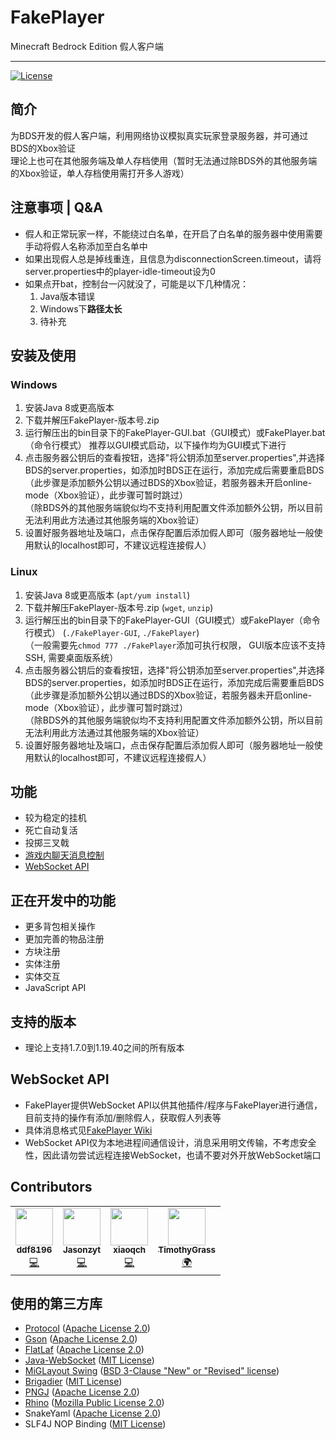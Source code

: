 # FakePlayer
Minecraft Bedrock Edition 假人客户端

***

[![License](https://img.shields.io/badge/license-MIT-blue)](https://github.com/ddf8196/FakePlayer/blob/main/LICENSE)

## 简介
为BDS开发的假人客户端，利用网络协议模拟真实玩家登录服务器，并可通过BDS的Xbox验证   
理论上也可在其他服务端及单人存档使用（暂时无法通过除BDS外的其他服务端的Xbox验证，单人存档使用需打开多人游戏）

## 注意事项 | Q&A
* 假人和正常玩家一样，不能绕过白名单，在开启了白名单的服务器中使用需要手动将假人名称添加至白名单中
* 如果出现假人总是掉线重连，且信息为disconnectionScreen.timeout，请将server.properties中的player-idle-timeout设为0
* 如果点开bat，控制台一闪就没了，可能是以下几种情况：
  1. Java版本错误
  2. Windows下**路径太长**
  3. 待补充

## 安装及使用
### Windows
1. 安装Java 8或更高版本
2. 下载并解压FakePlayer-版本号.zip
3. 运行解压出的bin目录下的FakePlayer-GUI.bat（GUI模式）或FakePlayer.bat（命令行模式） 
   推荐以GUI模式启动，以下操作均为GUI模式下进行
4. 点击服务器公钥后的查看按钮，选择"将公钥添加至server.properties",并选择BDS的server.properties，如添加时BDS正在运行，添加完成后需要重启BDS   
（此步骤是添加额外公钥以通过BDS的Xbox验证，若服务器未开启online-mode（Xbox验证），此步骤可暂时跳过）   
（除BDS外的其他服务端貌似均不支持利用配置文件添加额外公钥，所以目前无法利用此方法通过其他服务端的Xbox验证）
5. 设置好服务器地址及端口，点击保存配置后添加假人即可（服务器地址一般使用默认的localhost即可，不建议远程连接假人）
### Linux
1. 安装Java 8或更高版本 (`apt/yum install`)
2. 下载并解压FakePlayer-版本号.zip (`wget`, `unzip`)
3. 运行解压出的bin目录下的FakePlayer-GUI（GUI模式）或FakePlayer（命令行模式） (`./FakePlayer-GUI`, `./FakePlayer`)  
（一般需要先`chmod 777 ./FakePlayer`添加可执行权限， GUI版本应该不支持SSH, 需要桌面版系统）
4. 点击服务器公钥后的查看按钮，选择"将公钥添加至server.properties",并选择BDS的server.properties，如添加时BDS正在运行，添加完成后需要重启BDS   
（此步骤是添加额外公钥以通过BDS的Xbox验证，若服务器未开启online-mode（Xbox验证），此步骤可暂时跳过）   
（除BDS外的其他服务端貌似均不支持利用配置文件添加额外公钥，所以目前无法利用此方法通过其他服务端的Xbox验证）
5. 设置好服务器地址及端口，点击保存配置后添加假人即可（服务器地址一般使用默认的localhost即可，不建议远程连接假人）

## 功能
* 较为稳定的挂机
* 死亡自动复活
* 投掷三叉戟
* [游戏内聊天消息控制](https://github.com/ddf8196/FakePlayer/wiki/%E8%81%8A%E5%A4%A9%E6%B6%88%E6%81%AF%E6%8E%A7%E5%88%B6)
* [WebSocket API](https://github.com/ddf8196/FakePlayer/wiki/WebSocket-API)

## 正在开发中的功能
* 更多背包相关操作
* 更加完善的物品注册
* 方块注册
* 实体注册
* 实体交互
* JavaScript API

## 支持的版本
* 理论上支持1.7.0到1.19.40之间的所有版本

## WebSocket API
* FakePlayer提供WebSocket API以供其他插件/程序与FakePlayer进行通信，目前支持的操作有添加/删除假人，获取假人列表等
* 具体消息格式见[FakePlayer Wiki](https://github.com/ddf8196/FakePlayer/wiki/WebSocket-API)
* WebSocket API仅为本地进程间通信设计，消息采用明文传输，不考虑安全性，因此请勿尝试远程连接WebSocket，也请不要对外开放WebSocket端口

## Contributors
<table>
  <tr>
    <td align="center">
      <a href="https://github.com/ddf8196">
        <img src="https://avatars.githubusercontent.com/u/73578766?s=100&v=4" width="60px;" alt=""/><br/>
        <sub><b>ddf8196</b></sub>
      </a><br/>
      <a href="https://github.com/ddf8196/FakePlayer/commits?author=ddf8196" title="Code">💻</a>
    </td>
    <td align="center">
      <a href="https://github.com/Jasonzyt">
        <img src="https://avatars.githubusercontent.com/u/66063199?s=100&v=4" width="60px;" alt=""/><br/>
        <sub><b>Jasonzyt</b></sub>
      </a><br/>
      <a href="https://github.com/ddf8196/FakePlayer/commits?author=Jasonzyt" title="Code">💻</a>
    </td>
    <td align="center">
      <a href="https://github.com/xiaoqch">
        <img src="https://avatars.githubusercontent.com/u/37901097?s=100&v=4" width="60px;" alt=""/><br/>
        <sub><b>xiaoqch</b></sub>
      </a><br/>
      <a href="https://github.com/ddf8196/FakePlayer/commits?author=xiaoqch" title="Code">💻</a>
    </td>
    <td align="center">
      <a href="https://github.com/TimothyGrass">
        <img src="https://avatars.githubusercontent.com/u/77906640?s=100&v=4" width="60px;" alt=""/><br/>
        <sub><b>TimothyGrass</b></sub>
      </a><br/>
      <a href="https://github.com/ddf8196/FakePlayer/blob/main/src/main/resources/i18n/Messages_en_US.properties" title="Translation">🌍</a>
    </td>
  </tr>
</table>

## 使用的第三方库
* [Protocol](https://github.com/CloudburstMC/Protocol) ([Apache License 2.0](https://github.com/CloudburstMC/Protocol/blob/develop/LICENSE))
* [Gson](https://github.com/google/gson) ([Apache License 2.0](https://github.com/google/gson/blob/master/LICENSE))
* [FlatLaf](https://github.com/JFormDesigner/FlatLaf) ([Apache License 2.0](https://github.com/JFormDesigner/FlatLaf/blob/main/LICENSE)) 
* [Java-WebSocket](https://github.com/TooTallNate/Java-WebSocket) ([MIT License](https://github.com/TooTallNate/Java-WebSocket/blob/master/LICENSE))
* [MiGLayout Swing](https://github.com/mikaelgrev/miglayout) ([BSD 3-Clause "New" or "Revised" license](http://www.debian.org/misc/bsd.license))
* [Brigadier](https://github.com/Mojang/brigadier) ([MIT License](https://github.com/Mojang/brigadier/blob/master/LICENSE))
* [PNGJ](https://github.com/leonbloy/pngj) ([Apache License 2.0](http://www.apache.org/licenses/LICENSE-2.0.txt))
* [Rhino](https://github.com/mozilla/rhino) ([Mozilla Public License 2.0](https://github.com/mozilla/rhino/blob/master/LICENSE.txt))
* SnakeYaml ([Apache License 2.0](http://www.apache.org/licenses/LICENSE-2.0.txt))
* SLF4J NOP Binding ([MIT License](	http://www.opensource.org/licenses/mit-license.php))
